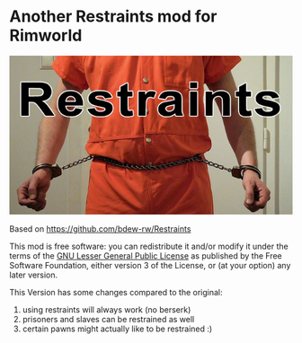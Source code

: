 # Another Restraints mod for Rimworld

![Restraints](About/Preview.png)

Based on https://github.com/bdew-rw/Restraints

This mod is free software: you can redistribute it and/or modify it under the terms of the [GNU Lesser General Public License](http://www.gnu.org/licenses/lgpl-3.0.en.html) as published by the Free Software Foundation, either version 3 of the License, or (at your option) any later version.

This Version has some changes compared to the original:
1. using restraints will always work (no berserk)
2. prisoners and slaves can be restrained as well
3. certain pawns might actually like to be restrained :)

